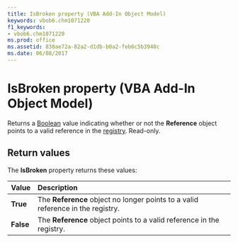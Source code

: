 ```yaml
---
title: IsBroken property (VBA Add-In Object Model)
keywords: vbob6.chm1071220
f1_keywords:
- vbob6.chm1071220
ms.prod: office
ms.assetid: 830ae72a-82a2-d1db-b0a2-feb6c5b3940c
ms.date: 06/08/2017
---
```



# IsBroken property (VBA Add-In Object Model)

Returns a [Boolean](../../Glossary/vbe-glossary.md#boolean-data-type) value indicating whether or not the **Reference** object points to a valid reference in the [registry](../../Glossary/vbe-glossary.md#registry). Read-only.

## Return values

The **IsBroken** property returns these values:

|Value|Description|
|:-----|:-----|
|**True**|The **Reference** object no longer points to a valid reference in the registry.|
|**False**|The **Reference** object points to a valid reference in the registry.|

